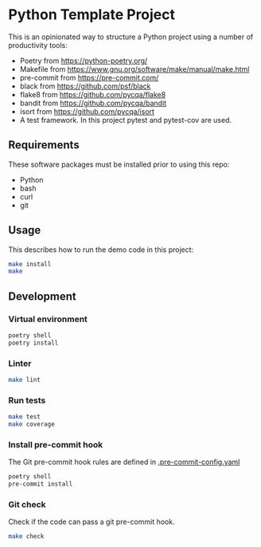 # Python Template Project

This is an opinionated way to structure a Python project using a number of productivity tools:

- Poetry from <https://python-poetry.org/>
- Makefile from <https://www.gnu.org/software/make/manual/make.html>
- pre-commit from <https://pre-commit.com/>
- black from <https://github.com/psf/black>
- flake8 from <https://github.com/pycqa/flake8>
- bandit from <https://github.com/pycqa/bandit>
- isort from <https://github.com/pycqa/isort>
- A test framework. In this project pytest and pytest-cov are used.

## Requirements

These software packages must be installed prior to using this repo:

- Python
- bash
- curl
- git

## Usage

This describes how to run the demo code in this project:

```bash
make install
make
```

## Development

### Virtual environment

```bash
poetry shell
poetry install
```

### Linter

```bash
make lint
```

### Run tests

```bash
make test
make coverage
```

### Install pre-commit hook

The Git pre-commit hook rules are defined in [.pre-commit-config.yaml](.pre-commit-config.yaml)

```bash
poetry shell
pre-commit install
```

### Git check

Check if the code can pass a git pre-commit hook.

```bash
make check
```
